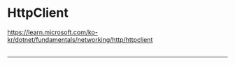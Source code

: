 # HttpClient
https://learn.microsoft.com/ko-kr/dotnet/fundamentals/networking/http/httpclient
<br>
<br><hr>
